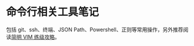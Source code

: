# 命令行相关工具笔记

包括 git、ssh、终端、JSON Path、Powershell、正则等常用操作，另外推荐阅读[简明 VIM 练级攻略](https://coolshell.cn/articles/5426.html)。

